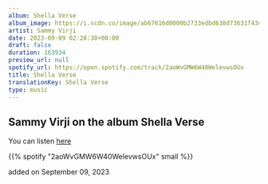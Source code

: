 ```yaml
---
album: Shella Verse
album_image: https://i.scdn.co/image/ab67616d0000b2733edbd638d73631f434fe755a
artist: Sammy Virji
date: 2023-09-09 02:28:38+00:00
draft: false
duration: 163934
preview_url: null
spotify_url: https://open.spotify.com/track/2aoWvGMW6W40WelevwsOUx
title: Shella Verse
translationKey: Shella Verse
type: music
---
```


## Sammy Virji on the album Shella Verse

You can listen [here](https://open.spotify.com/track/2aoWvGMW6W40WelevwsOUx)

{{% spotify "2aoWvGMW6W40WelevwsOUx" small %}}

added on September 09, 2023